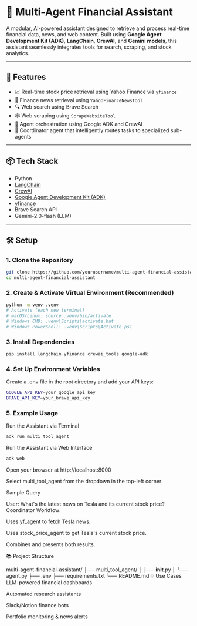 # 🧠 Multi-Agent Financial Assistant

A modular, AI-powered assistant designed to retrieve and process real-time financial data, news, and web content. Built using **Google Agent Development Kit (ADK)**, **LangChain**, **CrewAI**, and **Gemini models**, this assistant seamlessly integrates tools for search, scraping, and stock analytics.

---

## 🚀 Features

- 📈 Real-time stock price retrieval using Yahoo Finance via `yfinance`
- 📰 Finance news retrieval using `YahooFinanceNewsTool`
- 🔍 Web search using Brave Search
- 🕸️ Web scraping using `ScrapeWebsiteTool`
- 🤖 Agent orchestration using Google ADK and CrewAI
- 🧠 Coordinator agent that intelligently routes tasks to specialized sub-agents

---

## 📦 Tech Stack

- Python
- [LangChain](https://github.com/langchain-ai/langchain)
- [CrewAI](https://github.com/joaomdmoura/crewai)
- [Google Agent Development Kit (ADK)](https://github.com/google/agentic-development-kit)
- [yfinance](https://github.com/ranaroussi/yfinance)
- Brave Search API
- Gemini-2.0-flash (LLM)

---

## 🛠️ Setup

### 1. Clone the Repository

```bash
git clone https://github.com/yourusername/multi-agent-financial-assistant.git
cd multi-agent-financial-assistant
```
### 2. Create & Activate Virtual Environment (Recommended)
```bash
python -m venv .venv
# Activate (each new terminal)
# macOS/Linux: source .venv/bin/activate
# Windows CMD: .venv\Scripts\activate.bat
# Windows PowerShell: .venv\Scripts\Activate.ps1
```
### 3. Install Dependencies

```bash
pip install langchain yfinance crewai_tools google-adk
```
### 4. Set Up Environment Variables
Create a .env file in the root directory and add your API keys:

```bash
GOOGLE_API_KEY=your_google_api_key
BRAVE_API_KEY=your_brave_api_key
```
### 5. Example Usage
Run the Assistant via Terminal
```bash
adk run multi_tool_agent
```
Run the Assistant via Web Interface

```bash
adk web
```

Open your browser at http://localhost:8000

Select multi_tool_agent from the dropdown in the top-left corner

Sample Query

User: What's the latest news on Tesla and its current stock price?
Coordinator Workflow:

Uses yf_agent to fetch Tesla news.

Uses stock_price_agent to get Tesla's current stock price.

Combines and presents both results.

📚 Project Structure

multi-agent-financial-assistant/
├── multi_tool_agent/
│   ├── __init__.py
│   └── agent.py
├── .env
├── requirements.txt
└── README.md
💡 Use Cases
LLM-powered financial dashboards

Automated research assistants

Slack/Notion finance bots

Portfolio monitoring & news alerts




